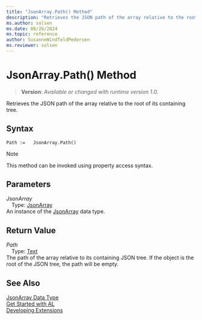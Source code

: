 ```yaml
---
title: "JsonArray.Path() Method"
description: "Retrieves the JSON path of the array relative to the root of its containing tree."
ms.author: solsen
ms.date: 08/26/2024
ms.topic: reference
author: SusanneWindfeldPedersen
ms.reviewer: solsen
---
```

[//]: # (START>DO_NOT_EDIT)
[//]: # (IMPORTANT:Do not edit any of the content between here and the END>DO_NOT_EDIT.)
[//]: # (Any modifications should be made in the .xml files in the ModernDev repo.)
# JsonArray.Path() Method
> **Version**: _Available or changed with runtime version 1.0._

Retrieves the JSON path of the array relative to the root of its containing tree.


## Syntax
```AL
Path :=   JsonArray.Path()
```
> [!NOTE]
> This method can be invoked using property access syntax.
## Parameters
*JsonArray*  
&emsp;Type: [JsonArray](jsonarray-data-type.md)  
An instance of the [JsonArray](jsonarray-data-type.md) data type.  

## Return Value
*Path*  
&emsp;Type: [Text](../text/text-data-type.md)  
The path of the array relative to its containing JSON tree. If the object is the root of the JSON tree, the path will be empty.


[//]: # (IMPORTANT: END>DO_NOT_EDIT)
## See Also
[JsonArray Data Type](jsonarray-data-type.md)  
[Get Started with AL](../../devenv-get-started.md)  
[Developing Extensions](../../devenv-dev-overview.md)